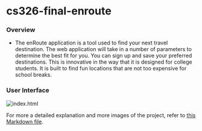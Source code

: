 # cs326-final-enroute
### Overview
- The enRoute application is a tool used to find your next travel destination. The web application will take in a number of parameters to determine the best fit for you. You can sign up and save your preferred destinations. This is innovative in the way that it is designed for college students. It is built to find fun locations that are not too expensive for school breaks.

### User Interface
![index.html](https://i.imgur.com/BF1imye.jpeg)

For more a detailed explanation and more images of the project, refer to [this Markdown file](https://github.com/eyalJackman/cs326-final-enroute/blob/main/docs/final.md).
